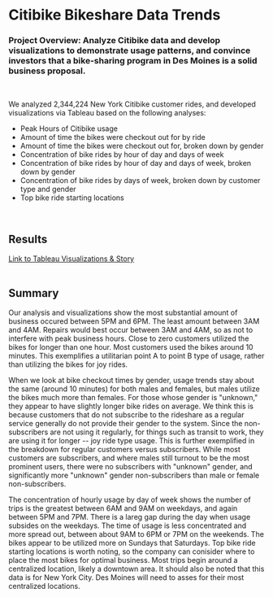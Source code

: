 # Citibike Bikeshare Data Trends
### Project Overview: Analyze Citibike data and develop visualizations to demonstrate usage patterns, and convince investors that a bike-sharing program in Des Moines is a solid business proposal.
</br>

We analyzed 2,344,224 New York Citibike customer rides, and developed visualizations via Tableau based on the following analyses:
- Peak Hours of Citibike usage
- Amount of time the bikes were checkout out for by ride
- Amount of time the bikes were checkout out for, broken down by gender
- Concentration of bike rides by hour of day and days of week
- Concentration of bike rides by hour of day and days of week, broken down by gender
- Concentration of bike rides by days of week, broken down by customer type and gender
- Top bike ride starting locations
</br>

## Results
[Link to Tableau Visualizations & Story](https://public.tableau.com/app/profile/alexandra.curtis/viz/BikesharingChallenge_16562246503820/BikeshareDataTrends?publish=yes)
</br>
</br>

## Summary
Our analysis and visualizations show the most substantial amount of business occured between 5PM and 6PM.  The least amount between 3AM and 4AM.  Repairs would best occur between 3AM and 4AM, so as not to interfere with peak business hours.  Close to zero customers utilized the bikes for longer than one hour.  Most customers used the bikes around 10 minutes.  This exemplifies a utilitarian point A to point B type of usage, rather than utilizing the bikes for joy rides.

When we look at bike checkout times by gender, usage trends stay about the same (around 10 minutes) for both males and females, but males utilize the bikes much more than females.  For those whose gender is "unknown," they appear to have slightly longer bike rides on average.  We think this is because customers that do not subscribe to the rideshare as a regular service generally do not provide their gender to the system.  Since the non-subscribers are not using it regularly, for things such as transit to work, they are using it for longer -- joy ride type usage.  This is further exemplified in the breakdown for regular customers versus subscribers.  While most customers are subscribers, and where males still turnout to be the most prominent users, there were no subscribers with "unknown" gender, and significantly more "unknown" gender non-subscribers than male or female non-subscribers. 

The concentration of hourly usage by day of week shows the number of trips is the greatest between 6AM and 9AM on weekdays, and again between 5PM and 7PM.  There is a lareg gap during the day when usage subsides on the weekdays.  The time of usage is less concentrated and more spread out, between about 9AM to 6PM or 7PM on the weekends.  The bikes appear to be utilized more on Sundays that Saturdays.  Top bike ride starting locations is worth noting, so the company can conisider where to place the most bikes for optimal business.  Most trips begin around a centralized location, likely a downtown area.  It should also be noted that this data is for New York City.  Des Moines will need to asses for their most centralized locations.

